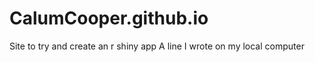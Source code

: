 # CalumCooper.github.io
Site to try and create an r shiny app
A line I wrote on my local computer  
